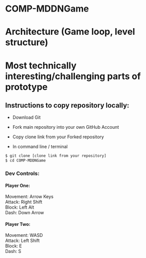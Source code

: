 # COMP-MDDNGame  
# Architecture (Game loop, level structure)
# Most technically interesting/challenging parts of prototype

## Instructions to copy repository locally:  
* Download Git  
* Fork main repository into your own GitHub Account  
* Copy clone link from your Forked repository  

* In command line / terminal

```bash
$ git clone [clone link from your repository]
$ cd COMP-MDDNGame
```
### Dev Controls:  
#### Player One:  
Movement: Arrow Keys  
Attack: Right Shift  
Block: Left Alt  
Dash: Down Arrow  

#### Player Two:  
Movement: WASD  
Attack: Left Shift  
Block: E  
Dash: S  
